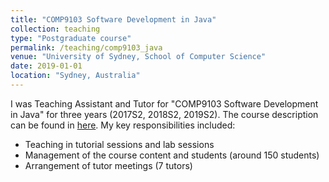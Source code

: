 ```yaml
---
title: "COMP9103 Software Development in Java"
collection: teaching
type: "Postgraduate course"
permalink: /teaching/comp9103_java
venue: "University of Sydney, School of Computer Science"
date: 2019-01-01
location: "Sydney, Australia"
---
```


I was Teaching Assistant and Tutor for "COMP9103 Software Development in Java" for three years (2017S2, 2018S2, 2019S2). The course description can be found in [here](https://www.sydney.edu.au/units/COMP9103). My key responsibilities included: 
* Teaching in tutorial sessions and lab sessions
* Management of the course content and students (around 150 students)
* Arrangement of tutor meetings (7 tutors)

